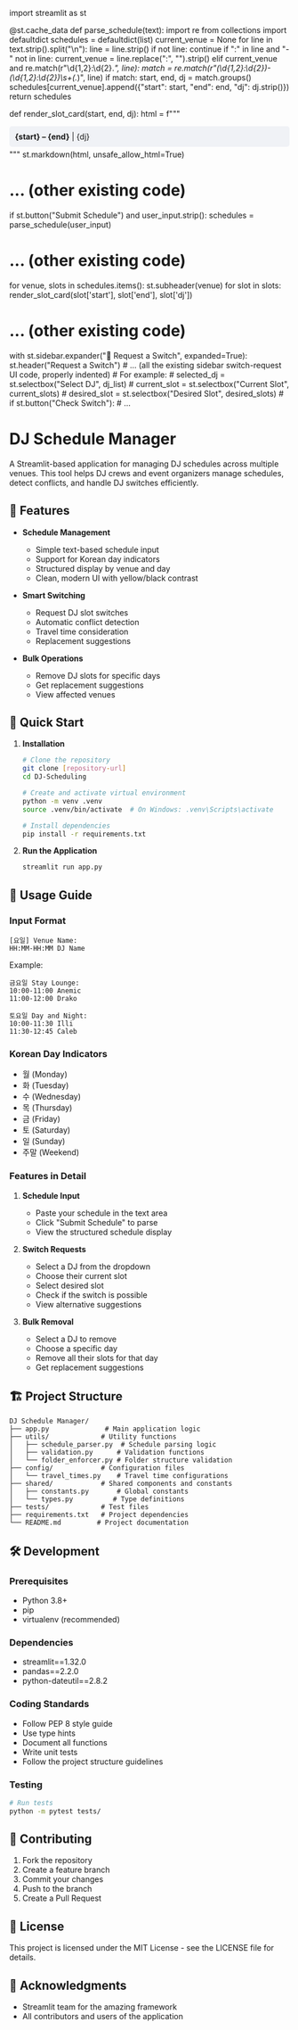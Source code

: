 import streamlit as st

@st.cache_data
def parse_schedule(text):
    import re
    from collections import defaultdict
    schedules = defaultdict(list)
    current_venue = None
    for line in text.strip().split("\n"):
        line = line.strip()
        if not line:
            continue
        if ":" in line and "-" not in line:
            current_venue = line.replace(":", "").strip()
        elif current_venue and re.match(r"\d{1,2}:\d{2}.*", line):
            match = re.match(r"(\d{1,2}:\d{2})-(\d{1,2}:\d{2})\s+(.*)", line)
            if match:
                start, end, dj = match.groups()
                schedules[current_venue].append({"start": start, "end": end, "dj": dj.strip()})
    return schedules

def render_slot_card(start, end, dj):
    html = f"""
    <div style='padding: 10px; background-color: #f0f2f6; border-radius: 5px; margin: 5px 0;'>
        <strong>{start} – {end}</strong> | {dj}
    </div>
    """
    st.markdown(html, unsafe_allow_html=True)

# ... (other existing code)

if st.button("Submit Schedule") and user_input.strip():
    schedules = parse_schedule(user_input)

# ... (other existing code)

for venue, slots in schedules.items():
    st.subheader(venue)
    for slot in slots:
        render_slot_card(slot['start'], slot['end'], slot['dj'])

# ... (other existing code)

with st.sidebar.expander("🔄 Request a Switch", expanded=True):
    st.header("Request a Switch")
    # ... (all the existing sidebar switch-request UI code, properly indented)
    # For example:
    # selected_dj = st.selectbox("Select DJ", dj_list)
    # current_slot = st.selectbox("Current Slot", current_slots)
    # desired_slot = st.selectbox("Desired Slot", desired_slots)
    # if st.button("Check Switch"):
    #     ...
    
# DJ Schedule Manager

A Streamlit-based application for managing DJ schedules across multiple venues. This tool helps DJ crews and event organizers manage schedules, detect conflicts, and handle DJ switches efficiently.

## 🌟 Features

- **Schedule Management**
  - Simple text-based schedule input
  - Support for Korean day indicators
  - Structured display by venue and day
  - Clean, modern UI with yellow/black contrast

- **Smart Switching**
  - Request DJ slot switches
  - Automatic conflict detection
  - Travel time consideration
  - Replacement suggestions

- **Bulk Operations**
  - Remove DJ slots for specific days
  - Get replacement suggestions
  - View affected venues

## 🚀 Quick Start

1. **Installation**
   ```bash
   # Clone the repository
   git clone [repository-url]
   cd DJ-Scheduling

   # Create and activate virtual environment
   python -m venv .venv
   source .venv/bin/activate  # On Windows: .venv\Scripts\activate

   # Install dependencies
   pip install -r requirements.txt
   ```

2. **Run the Application**
   ```bash
   streamlit run app.py
   ```

## 📝 Usage Guide

### Input Format
```
[요일] Venue Name:
HH:MM-HH:MM DJ Name
```

Example:
```
금요일 Stay Lounge:
10:00-11:00 Anemic
11:00-12:00 Drako

토요일 Day and Night:
10:00-11:30 Illi
11:30-12:45 Caleb
```

### Korean Day Indicators
- 월 (Monday)
- 화 (Tuesday)
- 수 (Wednesday)
- 목 (Thursday)
- 금 (Friday)
- 토 (Saturday)
- 일 (Sunday)
- 주말 (Weekend)

### Features in Detail

1. **Schedule Input**
   - Paste your schedule in the text area
   - Click "Submit Schedule" to parse
   - View the structured schedule display

2. **Switch Requests**
   - Select a DJ from the dropdown
   - Choose their current slot
   - Select desired slot
   - Check if the switch is possible
   - View alternative suggestions

3. **Bulk Removal**
   - Select a DJ to remove
   - Choose a specific day
   - Remove all their slots for that day
   - Get replacement suggestions

## 🏗️ Project Structure

```
DJ Schedule Manager/
├── app.py              # Main application logic
├── utils/             # Utility functions
│   ├── schedule_parser.py  # Schedule parsing logic
│   ├── validation.py      # Validation functions
│   └── folder_enforcer.py # Folder structure validation
├── config/            # Configuration files
│   └── travel_times.py    # Travel time configurations
├── shared/            # Shared components and constants
│   ├── constants.py       # Global constants
│   └── types.py          # Type definitions
├── tests/             # Test files
├── requirements.txt   # Project dependencies
└── README.md         # Project documentation
```

## 🛠️ Development

### Prerequisites
- Python 3.8+
- pip
- virtualenv (recommended)

### Dependencies
- streamlit==1.32.0
- pandas==2.2.0
- python-dateutil==2.8.2

### Coding Standards
- Follow PEP 8 style guide
- Use type hints
- Document all functions
- Write unit tests
- Follow the project structure guidelines

### Testing
```bash
# Run tests
python -m pytest tests/
```

## 🤝 Contributing

1. Fork the repository
2. Create a feature branch
3. Commit your changes
4. Push to the branch
5. Create a Pull Request

## 📄 License

This project is licensed under the MIT License - see the LICENSE file for details.

## 🙏 Acknowledgments

- Streamlit team for the amazing framework
- All contributors and users of the application
 